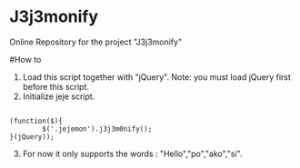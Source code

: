 # J3j3monify
Online Repository for the project "J3j3monify"

#How to

1. Load this script together with "jQuery". Note: you must load jQuery first before this script.
2. Initialize jeje script.

<pre lang="javascript"><code>
(function($){
        $('.jejemon').j3j3m0nify();
}(jQuery));
</code></pre>

3. For now it only supports the words : "Hello","po","ako","si".

